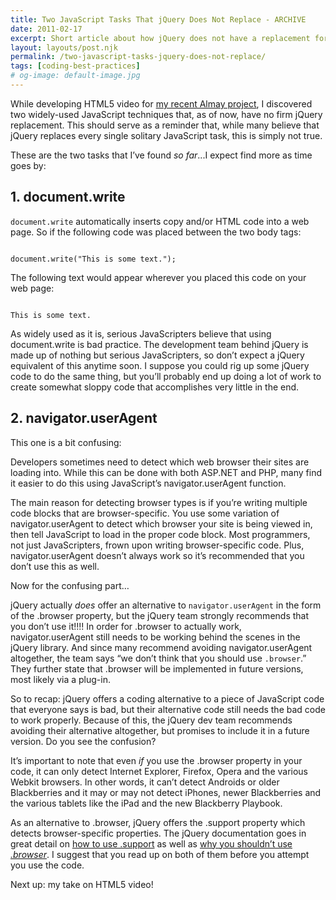 ```yaml
---
title: Two JavaScript Tasks That jQuery Does Not Replace - ARCHIVE
date: 2011-02-17
excerpt: Short article about how jQuery does not have a replacement for JavaScript's document.write and has a not-so-great replacement for its navigator.UserAgent
layout: layouts/post.njk
permalink: /two-javascript-tasks-jquery-does-not-replace/
tags: [coding-best-practices]
# og-image: default-image.jpg
---
```

While developing HTML5 video for [my recent Almay project][1], I discovered two widely-used JavaScript techniques that, as of now, have no firm jQuery replacement. This should serve as a reminder that, while many believe that jQuery replaces every single solitary JavaScript task, this is simply not true.

 [1]: http://kaidez.com/almay-project-using-html5-net-jquery/

These are the two tasks that I’ve found *so far*...I expect find more as time goes by:

## 1. document.write

`document.write` automatically inserts copy and/or HTML code into a web page. So if the following
code was placed between the two body tags:

<pre><code class="language-markup">
document.write("This is some text.");
</code></pre>

The following text would appear wherever you placed this code on your web page:

<pre><code class="language-markup">
This is some text.
</code></pre>

As widely used as it is, serious JavaScripters believe that using document.write is bad practice. The development team behind jQuery is made up of nothing but serious JavaScripters, so don’t expect a jQuery equivalent of this anytime soon. I suppose you could rig up some jQuery code to do the same thing, but you’ll probably end up doing a lot of work to create somewhat sloppy code that accomplishes very little in the end.

## 2. navigator.userAgent

This one is a bit confusing:

Developers sometimes need to detect which web browser their sites are loading into. While this can be done with both ASP.NET and PHP, many find it easier to do this using JavaScript’s navigator.userAgent function.

The main reason for detecting browser types is if you’re writing multiple code blocks that are browser-specific. You use some variation of navigator.userAgent to detect which browser your site is being viewed in, then tell JavaScript to load in the proper code block. Most programmers, not just JavaScripters, frown upon writing browser-specific code. Plus, navigator.userAgent doesn’t always work so it’s recommended that you don’t use this as well.

Now for the confusing part…

jQuery actually *does* offer an alternative to `navigator.userAgent` in the form of the .browser property, but the jQuery team strongly recommends that you don’t use it!!!! In order for .browser to actually work, navigator.userAgent still needs to be working behind the scenes in the jQuery library. And since many recommend avoiding navigator.userAgent altogether, the team says “we don’t think that you should use <code>.browser</code>.” They further state that .browser will be implemented in future versions, most likely via a plug-in.

So to recap: jQuery offers a coding alternative to a piece of JavaScript code that everyone says is bad, but their alternative code still needs the bad code to work properly. Because of this, the jQuery dev team recommends avoiding their alternative altogether, but promises to include it in a future version. Do you see the confusion?

It’s important to note that even *if* you use the .browser property in your code, it can only detect Internet Explorer, Firefox, Opera and the various Webkit browsers. In other words, it can’t detect Androids or older Blackberries and it may or may not detect iPhones, newer Blackberries and the various tablets like the iPad and the new Blackberry Playbook.

As an alternative to .browser, jQuery offers the .support property which detects browser-specific properties. The jQuery documentation goes in great detail on [how to use .support][4] as well as [why you shouldn’t use <em>.browser</em>][5]. I suggest that you read up on both of them before you attempt you use the code.

 [4]: http://api.jquery.com/jQuery.support/
 [5]: http://api.jquery.com/jQuery.browser/

Next up: my take on HTML5 video!